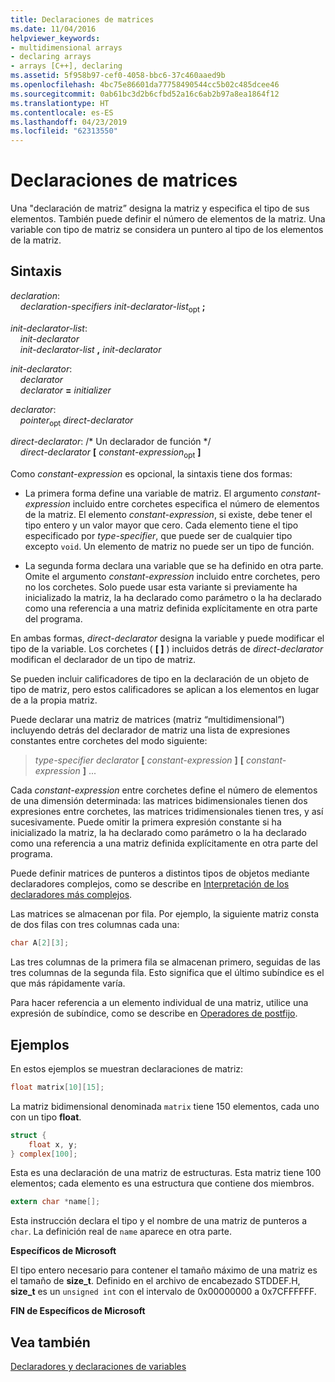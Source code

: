 ```yaml
---
title: Declaraciones de matrices
ms.date: 11/04/2016
helpviewer_keywords:
- multidimensional arrays
- declaring arrays
- arrays [C++], declaring
ms.assetid: 5f958b97-cef0-4058-bbc6-37c460aaed9b
ms.openlocfilehash: 4bc75e86601da77758490544cc5b02c485dcee46
ms.sourcegitcommit: 0ab61bc3d2b6cfbd52a16c6ab2b97a8ea1864f12
ms.translationtype: HT
ms.contentlocale: es-ES
ms.lasthandoff: 04/23/2019
ms.locfileid: "62313550"
---
```

# <a name="array-declarations"></a>Declaraciones de matrices

Una "declaración de matriz” designa la matriz y especifica el tipo de sus elementos. También puede definir el número de elementos de la matriz. Una variable con tipo de matriz se considera un puntero al tipo de los elementos de la matriz.

## <a name="syntax"></a>Sintaxis

*declaration*:<br/>
&nbsp;&nbsp;&nbsp;&nbsp;*declaration-specifiers* *init-declarator-list*<sub>opt</sub> **;**

*init-declarator-list*:<br/>
&nbsp;&nbsp;&nbsp;&nbsp;*init-declarator*<br/>
&nbsp;&nbsp;&nbsp;&nbsp;*init-declarator-list*  **,**  *init-declarator*

*init-declarator*:<br/>
&nbsp;&nbsp;&nbsp;&nbsp;*declarator*<br/>
&nbsp;&nbsp;&nbsp;&nbsp;*declarator* **=** *initializer*

*declarator*:<br/>
&nbsp;&nbsp;&nbsp;&nbsp;*pointer*<sub>opt</sub> *direct-declarator*

*direct-declarator*: /\* Un declarador de función \*/<br/>
&nbsp;&nbsp;&nbsp;&nbsp;*direct-declarator*  **[**  *constant-expression*<sub>opt</sub> **]**

Como *constant-expression* es opcional, la sintaxis tiene dos formas:

- La primera forma define una variable de matriz. El argumento *constant-expression* incluido entre corchetes especifica el número de elementos de la matriz. El elemento *constant-expression*, si existe, debe tener el tipo entero y un valor mayor que cero. Cada elemento tiene el tipo especificado por *type-specifier*, que puede ser de cualquier tipo excepto `void`. Un elemento de matriz no puede ser un tipo de función.

- La segunda forma declara una variable que se ha definido en otra parte. Omite el argumento *constant-expression* incluido entre corchetes, pero no los corchetes. Solo puede usar esta variante si previamente ha inicializado la matriz, la ha declarado como parámetro o la ha declarado como una referencia a una matriz definida explícitamente en otra parte del programa.

En ambas formas, *direct-declarator* designa la variable y puede modificar el tipo de la variable. Los corchetes ( **[ ]** ) incluidos detrás de *direct-declarator* modifican el declarador de un tipo de matriz.

Se pueden incluir calificadores de tipo en la declaración de un objeto de tipo de matriz, pero estos calificadores se aplican a los elementos en lugar de a la propia matriz.

Puede declarar una matriz de matrices (matriz “multidimensional”) incluyendo detrás del declarador de matriz una lista de expresiones constantes entre corchetes del modo siguiente:

> *type-specifier* *declarator* **[** *constant-expression* **]** **[** *constant-expression* **]** ...

Cada *constant-expression* entre corchetes define el número de elementos de una dimensión determinada: las matrices bidimensionales tienen dos expresiones entre corchetes, las matrices tridimensionales tienen tres, y así sucesivamente. Puede omitir la primera expresión constante si ha inicializado la matriz, la ha declarado como parámetro o la ha declarado como una referencia a una matriz definida explícitamente en otra parte del programa.

Puede definir matrices de punteros a distintos tipos de objetos mediante declaradores complejos, como se describe en [Interpretación de los declaradores más complejos](../c-language/interpreting-more-complex-declarators.md).

Las matrices se almacenan por fila. Por ejemplo, la siguiente matriz consta de dos filas con tres columnas cada una:

```C
char A[2][3];
```

Las tres columnas de la primera fila se almacenan primero, seguidas de las tres columnas de la segunda fila. Esto significa que el último subíndice es el que más rápidamente varía.

Para hacer referencia a un elemento individual de una matriz, utilice una expresión de subíndice, como se describe en [Operadores de postfijo](../c-language/postfix-operators.md).

## <a name="examples"></a>Ejemplos

En estos ejemplos se muestran declaraciones de matriz:

```C
float matrix[10][15];
```

La matriz bidimensional denominada `matrix` tiene 150 elementos, cada uno con un tipo **float**.

```C
struct {
    float x, y;
} complex[100];
```

Esta es una declaración de una matriz de estructuras. Esta matriz tiene 100 elementos; cada elemento es una estructura que contiene dos miembros.

```C
extern char *name[];
```

Esta instrucción declara el tipo y el nombre de una matriz de punteros a `char`. La definición real de `name` aparece en otra parte.

**Específicos de Microsoft**

El tipo entero necesario para contener el tamaño máximo de una matriz es el tamaño de **size_t**. Definido en el archivo de encabezado STDDEF.H, **size_t** es un `unsigned int` con el intervalo de 0x00000000 a 0x7CFFFFFF.

**FIN de Específicos de Microsoft**

## <a name="see-also"></a>Vea también

[Declaradores y declaraciones de variables](../c-language/declarators-and-variable-declarations.md)
